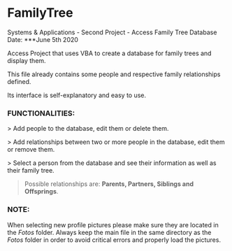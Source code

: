 # FamilyTree
Systems &amp; Applications - Second Project - Access Family Tree Database
Date: ***June 5th 2020

Access Project that uses VBA to create a database for family trees and display them.

This file already contains some people and respective family relationships defined.

Its interface is self-explanatory and easy to use.

### **FUNCTIONALITIES:**

\> Add people to the database, edit them or delete them.

\> Add relationships between two or more people in the database, edit them or remove them. 

\> Select a person from the database and see their information as well as their family tree.

> Possible relationships are: **Parents, Partners, Siblings and Offsprings**.

### **NOTE:**

When selecting new profile pictures please make sure they are located in the *Fotos* folder.
Always keep the main file in the same directory as the *Fotos* folder in order to avoid critical errors and properly load the pictures.
